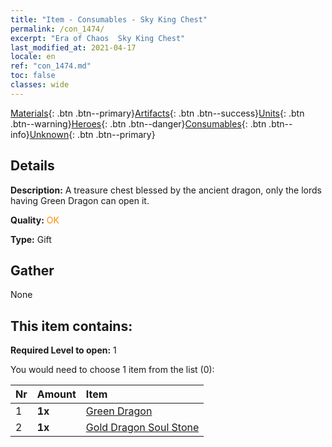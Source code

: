 ```yaml
---
title: "Item - Consumables - Sky King Chest"
permalink: /con_1474/
excerpt: "Era of Chaos  Sky King Chest"
last_modified_at: 2021-04-17
locale: en
ref: "con_1474.md"
toc: false
classes: wide
---
```

 [Materials](/Items/){: .btn .btn--primary}[Artifacts](/Items/Artifacts/){: .btn .btn--success}[Units](/Items/Units/){: .btn .btn--warning}[Heroes](/Items/Heroes/){: .btn .btn--danger}[Consumables](/Items/Consumables/){: .btn .btn--info}[Unknown](/Items/Unknown/){: .btn .btn--primary}

## Details
 **Description:** A treasure chest blessed by the ancient dragon, only the lords having Green Dragon can open it.

 **Quality:** <span style="color: #FF8C00">OK</span>

 **Type:** Gift

## Gather

  None

## This item contains:

 **Required Level to open:** 1

 You would need to choose 1 item from the list (0):

  | Nr | Amount |     Item    |
  |:---|:-------|:------------|
  | 1 |  **1x** | [Green Dragon](/Items/unt_205/) |  | 
  | 2 |  **1x** | [Gold Dragon Soul Stone](/Items/unt_295/) |  | 
